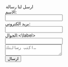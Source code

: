 <title>Besan Tolba</title>
<form action="https:/www.myserver.com/comments.php">
<feildset> 
<legend>ارسل لنا رسالة</legend>
<label for="name">الاسم:</label><br>
<input type="text" name="name"><br>
<label for="email">بريد الكتروني:</label><br>
<input type="email" name="email"><br>
<label for="number">الجوال:<\label><br>
<input type="number" name="number"><br>
<textarea placeholder="اكتب رسالتك…"></textarea><br>
<input type="submit" value="ارسال"><br>
 </feildset>
 </form>
